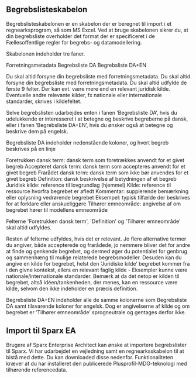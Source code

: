 
## Begrebslisteskabelon
Begrebslisteskabelonen er en skabelon der er beregnet til import i et regnearksprogram, så som MS Excel. Ved at bruge skabelonen sikrer du, at din begrebsliste overholder det format der er specificeret i de Fællesoffentlige regler for begrebs- og datamodellering.

Skabelonen indeholder tre faner.

Forretningsmetadata
Begrebsliste DA
Begrebsliste DA+EN
 

Du skal altid forsyne din begrebsliste med forretningsmetadata. Du skal altid forsyne din begrebsliste med forretningsmetadata. Du skal altid udfylde de første 9 felter.  Der kan evt. være mere end en relevant juridisk kilde. Eventuelle andre relevante kilder, fx nationale eller internationale standarder, skrives i kildefeltet.

Selve begrebslisten udarbejdes enten i fanen ’Begrebsliste DA’, hvis du udelukkende er interesseret i at betegne og beskrive begreberne på dansk, eller i fanen ’Begrebsliste DA+EN’, hvis du ønsker også at betegne og beskrive dem på engelsk.

Begrebsliste DA indeholder nedenstående koloner, og hvert begreb beskrives på en linje

Foretrukken dansk term: dansk term som foretrækkes anvendt for et givet begreb
Accepteret dansk term: dansk term som accepteres anvendt for et givet begreb
Frarådet dansk term: dansk term som ikke bør anvendes for et givet begreb
Definition: dansk beskrivelse af betydningen af et begreb
Juridisk kilde: reference til lovgrundlag (hjemmel)
Kilde: reference til ressource hvorfra begrebet er afledt
Kommentar: supplerende bemærkning eller oplysning vedrørende begrebet
Eksempel: typisk tilfælde der beskrives for at forklare eller anskueliggøre
Tilhører emneområde: angivelse af om begrebet hører til modellens emneområde
 
Felterne 'Foretrukken dansk term', 'Definition' og 'Tilhører emneområde' skal altid udfyldes.  

Resten af felterne udfyldes, hvis det er relevant. Jo flere alternative termer du angiver, både accepterede og frarådede, jo nemmere bliver det for andre at finde og genkende begrebet, og dermed øger du potentialet for genbrug og sammenhæng til mulige relaterede begrebsmodeller. Desuden kan du angive en kilde for begrebet, helst den ’Juridiske kilde’ begrebet kommer fra i den givne kontekst, ellers en relevant faglig kilde - Eksempler kunne være nationale/internationale standarder. Bemærk at da det netop er kilden til begrebet, altså idéen/tankenheden, der menes, kan en ressource være kilde, selvom den ikke indeholder en præcis definition.

Begrebsliste DA+EN indeholder alle de samme kolonerne som Begrebsliste DA samt tilsvarende koloner for engelsk. Dog er angivelserne af kilde og om begrebet er  ’Tilhører emneområde’ sprogneutrale og gentages derfor ikke.


## Import til Sparx EA

Brugere af Sparx Enterprise Architect kan ønske at importere begrebslister til Sparx. Vi har udarbejdet en vejledning samt en regnearksskabelon til at bistå med dette. Du kan downloaded disse nedenfor. Funktionaliteten kræver at du har installeret den publicerede Plusprofil-MDG-teknologi med tilhørende referencedata.

